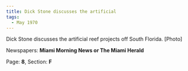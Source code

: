 ```yaml
---  
title: Dick Stone discusses the artificial  
tags:  
  - May 1970  
---  
```

  
Dick Stone discusses the artificial reef projects off South Florida. [Photo]  
  
Newspapers: **Miami Morning News or The Miami Herald**  
  
Page: **8**, Section: **F** 
